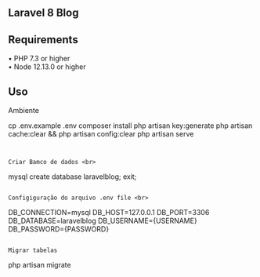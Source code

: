 ## Laravel 8 Blog



## Requirements
•	PHP 7.3 or higher <br>
•	Node 12.13.0 or higher <br>

## Uso<br>
Ambiente  <br>


cp .env.example .env
composer install
php artisan key:generate
php artisan cache:clear && php artisan config:clear
php artisan serve
```


Criar Bamco de dados <br>
```
mysql
create database laravelblog;
exit;
```

Configiguração do arquivo .env file <br>
```
DB_CONNECTION=mysql
DB_HOST=127.0.0.1
DB_PORT=3306
DB_DATABASE=laravelblog
DB_USERNAME={USERNAME}
DB_PASSWORD={PASSWORD}
```

Migrar tabelas
```
php artisan migrate
```

